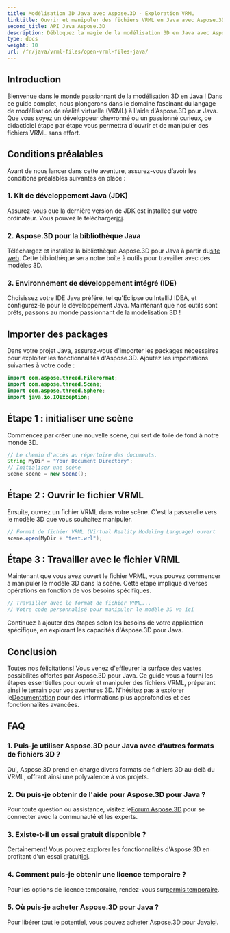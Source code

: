 ```yaml
---
title: Modélisation 3D Java avec Aspose.3D - Exploration VRML
linktitle: Ouvrir et manipuler des fichiers VRML en Java avec Aspose.3D
second_title: API Java Aspose.3D
description: Débloquez la magie de la modélisation 3D en Java avec Aspose.3D. Ouvrez et manipulez les fichiers VRML en toute transparence. Plongez dans un monde de possibilités illimitées !
type: docs
weight: 10
url: /fr/java/vrml-files/open-vrml-files-java/
---
```

## Introduction
Bienvenue dans le monde passionnant de la modélisation 3D en Java ! Dans ce guide complet, nous plongerons dans le domaine fascinant du langage de modélisation de réalité virtuelle (VRML) à l'aide d'Aspose.3D pour Java. Que vous soyez un développeur chevronné ou un passionné curieux, ce didacticiel étape par étape vous permettra d'ouvrir et de manipuler des fichiers VRML sans effort.
## Conditions préalables
Avant de nous lancer dans cette aventure, assurez-vous d’avoir les conditions préalables suivantes en place :
### 1. Kit de développement Java (JDK)
 Assurez-vous que la dernière version de JDK est installée sur votre ordinateur. Vous pouvez le télécharger[ici](https://www.oracle.com/java/technologies/javase-downloads.html).
### 2. Aspose.3D pour la bibliothèque Java
Téléchargez et installez la bibliothèque Aspose.3D pour Java à partir du[site web](https://releases.aspose.com/3d/java/). Cette bibliothèque sera notre boîte à outils pour travailler avec des modèles 3D.
### 3. Environnement de développement intégré (IDE)
Choisissez votre IDE Java préféré, tel qu'Eclipse ou IntelliJ IDEA, et configurez-le pour le développement Java.
Maintenant que nos outils sont prêts, passons au monde passionnant de la modélisation 3D !
## Importer des packages
Dans votre projet Java, assurez-vous d'importer les packages nécessaires pour exploiter les fonctionnalités d'Aspose.3D. Ajoutez les importations suivantes à votre code :
```java
import com.aspose.threed.FileFormat;
import com.aspose.threed.Scene;
import com.aspose.threed.Sphere;
import java.io.IOException;
```
## Étape 1 : initialiser une scène
Commencez par créer une nouvelle scène, qui sert de toile de fond à notre monde 3D.
```java
// Le chemin d'accès au répertoire des documents.
String MyDir = "Your Document Directory";
// Initialiser une scène
Scene scene = new Scene();
```
## Étape 2 : Ouvrir le fichier VRML
Ensuite, ouvrez un fichier VRML dans votre scène. C'est la passerelle vers le modèle 3D que vous souhaitez manipuler.
```java
// Format de fichier VRML (Virtual Reality Modeling Language) ouvert
scene.open(MyDir + "test.wrl");
```
## Étape 3 : Travailler avec le fichier VRML
Maintenant que vous avez ouvert le fichier VRML, vous pouvez commencer à manipuler le modèle 3D dans la scène. Cette étape implique diverses opérations en fonction de vos besoins spécifiques.
```java
// Travailler avec le format de fichier VRML...
// Votre code personnalisé pour manipuler le modèle 3D va ici
```
Continuez à ajouter des étapes selon les besoins de votre application spécifique, en explorant les capacités d'Aspose.3D pour Java.
## Conclusion
Toutes nos félicitations! Vous venez d'effleurer la surface des vastes possibilités offertes par Aspose.3D pour Java. Ce guide vous a fourni les étapes essentielles pour ouvrir et manipuler des fichiers VRML, préparant ainsi le terrain pour vos aventures 3D.
 N'hésitez pas à explorer le[Documentation](https://reference.aspose.com/3d/java/) pour des informations plus approfondies et des fonctionnalités avancées.
## FAQ
### 1. Puis-je utiliser Aspose.3D pour Java avec d’autres formats de fichiers 3D ?
Oui, Aspose.3D prend en charge divers formats de fichiers 3D au-delà du VRML, offrant ainsi une polyvalence à vos projets.
### 2. Où puis-je obtenir de l'aide pour Aspose.3D pour Java ?
 Pour toute question ou assistance, visitez le[Forum Aspose.3D](https://forum.aspose.com/c/3d/18) pour se connecter avec la communauté et les experts.
### 3. Existe-t-il un essai gratuit disponible ?
 Certainement! Vous pouvez explorer les fonctionnalités d'Aspose.3D en profitant d'un essai gratuit[ici](https://releases.aspose.com/).
### 4. Comment puis-je obtenir une licence temporaire ?
 Pour les options de licence temporaire, rendez-vous sur[permis temporaire](https://purchase.aspose.com/temporary-license/).
### 5. Où puis-je acheter Aspose.3D pour Java ?
 Pour libérer tout le potentiel, vous pouvez acheter Aspose.3D pour Java[ici](https://purchase.aspose.com/buy).